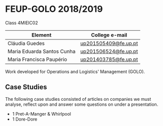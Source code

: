 # FEUP-GOLO 2018/2019
Class 4MIEIC02

Element | College e-mail
--------|----------------
Cláudia Guedes | up201505409@fe.up.pt
Maria Eduarda Santos Cunha | up201506524@fe.up.pt
Maria Francisca Paupério | up201403785@fe.up.pt

Work developed for Operations and Logistics' Management (GOLO).

## Case Studies
The following case studies consisted of articles on companies we must analyse, reflect upon and answer some questions on under a presentation.

* 1 Pret-A-Manger & Whirlpool
* 1 Dore-Dore
